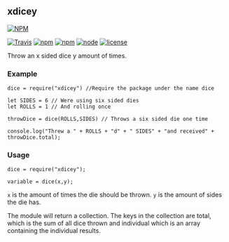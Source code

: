 ## xdicey

[![NPM](https://nodei.co/npm/xdicey.png?downloads=true&downloadRank=true&stars=true)](https://nodei.co/npm/xdicey/)

[![Travis](https://img.shields.io/travis/ev1l0rd/xdicey.svg)](https://travis-ci.org/ev1l0rd/xdicey) [![npm](https://img.shields.io/npm/dt/xdicey.svg)](https://www.npmjs.com/package/xdicey) [![npm](https://img.shields.io/npm/v/xdicey.svg)]() [![node](https://img.shields.io/node/v/xdicey.svg)]() [![license](https://img.shields.io/github/license/ev1l0rd/xdicey.svg)](https://github.com/ev1l0rd/xdicey/blob/master/LICENSE)

Throw an x sided dice y amount of times.

### Example
```
dice = require("xdicey") //Require the package under the name dice

let SIDES = 6 // Were using six sided dies
let ROLLS = 1 // And rolling once

throwDice = dice(ROLLS,SIDES) // Throws a six sided die one time

console.log("Threw a " + ROLLS + "d" + " SIDES" + "and received" + throwDice.total);
```

### Usage
```
dice = require("xdicey");

variable = dice(x,y);
```

`x` is the amount of times the die should be thrown. `y` is the amount of sides the die has.

The module will return a collection. The keys in the collection are total, which is the sum of all dice thrown and individual which is an array containing the individual results.